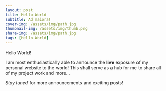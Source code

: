 ```yaml
---
layout: post
title: Hello World
subtitle: Ad maiora!
cover-img: /assets/img/path.jpg
thumbnail-img: /assets/img/thumb.png
share-img: /assets/img/path.jpg
tags: [Hello World]
---
```


Hello World!

I am most enthusiastically able to announce the **live** exposure of my personal website to the world! This shall serve as a hub for me to share all of my project work and more... 

*Stay tuned* for more announcements and exciting posts!

